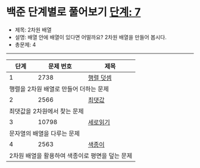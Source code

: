 # 백준 단계별로 풀어보기 [단계: 7](https://www.acmicpc.net/step/2)

- 제목: 2차원 배열
- 설명: 배열 안에 배열이 있다면 어떨까요? 2차원 배열을 만들어 봅시다.
- 총문제: 4
---
<P>
  <table>
    <thead><tr><th>단계</th><th>문제 번호</th><th>제목</th></tr></thead>
    <tbody>
      <tr><td>1</td><td>2738</td><td><a href="https://www.acmicpc.net/problem/2738">행렬 덧셈</a></td></tr>
      <tr><td colspan="3">행렬을 2차원 배열로 만들어 더하는 문제</td></tr>
      <tr><td>2</td><td>2566</td><td><a href="https://www.acmicpc.net/problem/2566">최댓값</a></td></tr>
      <tr><td colspan="3">최댓값을 2차원에서 찾는 문제</td></tr>
      <tr><td>3</td><td>10798</td><td><a href="https://www.acmicpc.net/problem/10798">세로읽기</a></td></tr>
      <tr><td colspan="3">문자열의 배열을 다루는 문제</td></tr>
      <tr><td>4</td><td>2563</td><td><a href="https://www.acmicpc.net/problem/2563">색종이</a></td></tr>
      <tr><td colspan="3">2차원 배열을 활용하여 색종이로 평면을 덮는 문제</td></tr>
    </tbody>
  </table>
</P>

